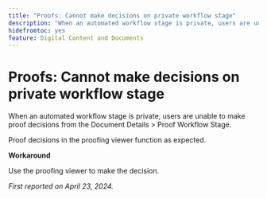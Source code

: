 ```yaml
---
title: "Proofs: Cannot make decisions on private workflow stage"
description: "When an automated workflow stage is private, users are unable to make proof decisions from the Document Details > Proof Workflow Stage. A workaround is available."
hidefromtoc: yes
feature: Digital Content and Documents
---
```


# Proofs: Cannot make decisions on private workflow stage

When an automated workflow stage is private, users are unable to make proof decisions from the Document Details > Proof Workflow Stage.

Proof decisions in the proofing viewer function as expected.

**Workaround**

Use the proofing viewer to make the decision.

_First reported on April 23, 2024._
